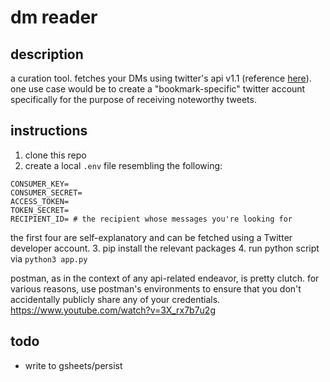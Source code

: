 # dm reader
## description
a curation tool. fetches your DMs using twitter's api v1.1 (reference [here](https://developer.twitter.com/en/docs/twitter-api/v1/direct-messages/sending-and-receiving/api-reference/list-events)). one use case would be to create a "bookmark-specific" twitter account specifically for the purpose of receiving noteworthy tweets.

## instructions
1. clone this repo
2. create a local `.env` file resembling the following: 
```
CONSUMER_KEY=
CONSUMER_SECRET=
ACCESS_TOKEN=
TOKEN_SECRET=
RECIPIENT_ID= # the recipient whose messages you're looking for
```
the first four are self-explanatory and can be fetched using a Twitter developer account.
3. pip install the relevant packages
4. run python script via `python3 app.py`

postman, as in the context of any api-related endeavor, is pretty clutch. for various reasons, use postman's environments to ensure that you don't accidentally publicly share any of your credentials.
https://www.youtube.com/watch?v=3X_rx7b7u2g

## todo
- write to gsheets/persist 
